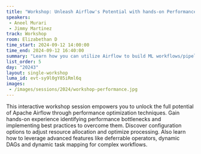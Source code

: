 ```yaml
---
title: "Workshop: Unleash Airflow's Potential with hands-on Performance Optimization"
speakers:
 - Aneel Murari
 - Jimmy Martinez
track: Workshop
room: Elizabethan D
time_start: 2024-09-12 14:00:00
time_end: 2024-09-12 16:40:00
summary: "Learn how you can utilize Airflow to build ML workflows/pipelines. You will create and orchestrate tasks such as data transformation, model training, testing, and evaluation using different analytic and AI/ML services."
list_order: 5
day: "20243"
layout: single-workshop
luma_id: evt-sy9l0gY85iRml6q
images:
 - /images/sessions/2024/workshop-performance.jpg 
---
```


This interactive workshop session empowers you to unlock the full potential of Apache Airflow through performance optimization techniques. Gain hands-on experience identifying performance bottlenecks and implementing best practices to overcome them. Discover configuration options to adjust resource allocation and optimize processing. Also learn how to leverage advanced features like deferrable operators, dynamic DAGs and dynamic task mapping for complex workflows.

